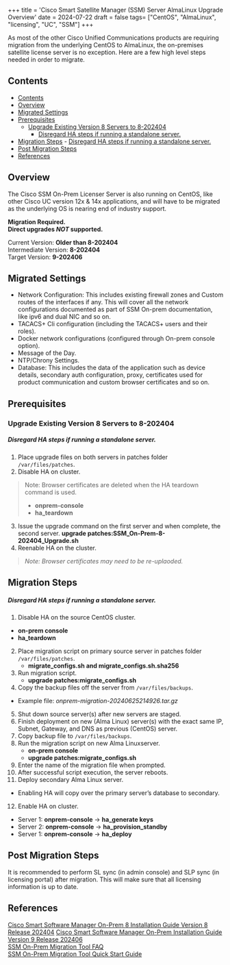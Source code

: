+++
title = 'Cisco Smart Satellite Manager (SSM) Server AlmaLinux Upgrade Overview'
date = 2024-07-22
draft = false
tags= ["CentOS", "AlmaLinux", "licensing", "UC", "SSM"]
+++

As most of the other Cisco Unified Communications products are requiring migration from the underlying CentOS to AlmaLinux, the on-premises satellite license server is no exception. Here are a few high level steps needed in order to migrate.

<!--more-->

## Contents
- [Contents](#contents)
- [Overview](#overview)
- [Migrated Settings](#migrated-settings)
- [Prerequisites](#prerequisites)
  - [Upgrade Existing Version 8 Servers to 8-202404](#upgrade-existing-version-8-servers-to-8-202404)
      - [Disregard HA steps if running a standalone server.](#disregard-ha-steps-if-running-a-standalone-server)
- [Migration Steps](#migration-steps)
      - [Disregard HA steps if running a standalone server.](#disregard-ha-steps-if-running-a-standalone-server-1)
- [Post Migration Steps](#post-migration-steps)
- [References](#references)

## Overview
The Cisco SSM On-Prem Licenser Server is also running on CentOS, like other Cisco UC version 12x & 14x applications, and will have to be migrated as the underlying OS is nearing end of industry support.

**Migration Required.**  
**Direct upgrades _NOT_ supported.**

Current Version: **Older than 8-202404**  
Intermediate Version: **8-202404**  
Target Version: **9-202406**  


## Migrated Settings
* Network Configuration: This includes existing firewall zones and Custom routes of the interfaces if any. This will cover all the network configurations documented as part of SSM On-prem documentation, like ipv6 and dual NIC and so on.  
* TACACS+ Cli configuration (including the TACACS+ users and their roles).
* Docker network configurations (configured through On-prem console option).
* Message of the Day.
* NTP/Chrony Settings.
* Database: This includes the data of the application such as device details, secondary auth configuration, proxy, certificates used for product communication and custom browser certificates and so on. 

## Prerequisites
### Upgrade Existing Version 8 Servers to 8-202404
##### Disregard HA steps if running a standalone server.
1. Place upgrade files on both servers in patches folder `/var/files/patches`.
2. Disable HA on cluster.
> Note: Browser certificates are deleted when the HA teardown command is used.  
> * **onprem-console** 
> * **ha_teardown**
3. Issue the upgrade command on the first server and when complete, the second server.
**upgrade patches:SSM_On-Prem-8-202404_Upgrade.sh**
4. Reenable HA on the cluster.
> *Note: Browser certificates may need to be re-uplaoded.*

## Migration Steps
##### Disregard HA steps if running a standalone server.
1. Disable HA on the source CentOS cluster.
* **on-prem console**
* **ha_teardown**
2. Place migration script on primary source server in patches folder `/var/files/patches`.
   * **migrate_configs.sh  and migrate_configs.sh.sha256**
3. Run migration script.
   * **upgrade patches:migrate_configs.sh**
4.  Copy the backup files off the server from `/var/files/backups`.
   * Example file:  *onprem-migration-20240625214926.tar.gz*
5. Shut down source server(s) after new servers are staged.
6. Finish deployment on new (Alma Linux) server(s) with the exact same IP, Subnet, Gateway, and DNS as previous (CentOS) server.
7. Copy backup file to `/var/files/backups`.
8. Run the migration script on new Alma Linuxserver.
   * **on-prem console**
   * **upgrade patches:migrate_configs.sh**
9. Enter the name of the migration file when prompted.
10. After successful script execution, the server reboots.
11. Deploy secondary Alma Linux server.
* Enabling HA will copy over the primary server’s database to secondary.
12. Enable HA on cluster.
* Server 1: **onprem-console** -> **ha_generate keys**
* Server 2: **onprem-console** -> **ha_provision_standby**
* Server 1: **onprem-console** -> **ha_deploy**

## Post Migration Steps
It is recommended to perform SL sync (in admin console) and SLP sync (in licensing portal) after migration. This will make sure that all licensing information is up to date. 

## References
[Cisco Smart Software Manager On-Prem 8 Installation Guide Version 8 Release 202404](https://www.cisco.com/web/software/286326948/168202/SSM_On-Prem_8_Installation_Guide.pdf) 
[Cisco Smart Software Manager On-Prem Installation Guide Version 9 Release 202406](https://www.cisco.com/web/software/286326948/168546/SSM_On-Prem_9_Installation_Guide.pdf)  
[SSM On-Prem Migration Tool FAQ](https://www.cisco.com/web/software/286326948/168546/SSM_On-Prem_9_Migration_Tool_FAQ.pdf)  
[SSM On-Prem Migration Tool Quick Start Guide](https://www.cisco.com/web/software/286326948/168546/SSM_On-Prem_9_Migration_Tool_Quick_Start_Guide.pdf)
